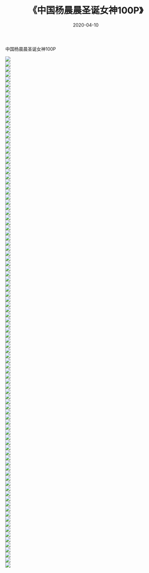﻿---
layout: post
title:  《中国杨晨晨圣诞女神100P》
date:   2020-04-10
img: http://pic.660000.xyz/1:/性感/2020/中国杨晨晨圣诞女神100P/000.jpg
categories: [美女, 清纯, 唯美]
---

中国杨晨晨圣诞女神100P

  ![](http://pic.660000.xyz/1:/性感/2020/中国杨晨晨圣诞女神100P/001.jpg) <br> ![](http://pic.660000.xyz/1:/性感/2020/中国杨晨晨圣诞女神100P/002.jpg) <br> ![](http://pic.660000.xyz/1:/性感/2020/中国杨晨晨圣诞女神100P/003.jpg) <br> ![](http://pic.660000.xyz/1:/性感/2020/中国杨晨晨圣诞女神100P/004.jpg) <br> ![](http://pic.660000.xyz/1:/性感/2020/中国杨晨晨圣诞女神100P/005.jpg) <br> ![](http://pic.660000.xyz/1:/性感/2020/中国杨晨晨圣诞女神100P/006.jpg) <br> ![](http://pic.660000.xyz/1:/性感/2020/中国杨晨晨圣诞女神100P/007.jpg) <br> ![](http://pic.660000.xyz/1:/性感/2020/中国杨晨晨圣诞女神100P/008.jpg) <br> ![](http://pic.660000.xyz/1:/性感/2020/中国杨晨晨圣诞女神100P/009.jpg) <br> ![](http://pic.660000.xyz/1:/性感/2020/中国杨晨晨圣诞女神100P/010.jpg) <br> ![](http://pic.660000.xyz/1:/性感/2020/中国杨晨晨圣诞女神100P/011.jpg) <br> ![](http://pic.660000.xyz/1:/性感/2020/中国杨晨晨圣诞女神100P/012.jpg) <br> ![](http://pic.660000.xyz/1:/性感/2020/中国杨晨晨圣诞女神100P/013.jpg) <br> ![](http://pic.660000.xyz/1:/性感/2020/中国杨晨晨圣诞女神100P/014.jpg) <br> ![](http://pic.660000.xyz/1:/性感/2020/中国杨晨晨圣诞女神100P/015.jpg) <br> ![](http://pic.660000.xyz/1:/性感/2020/中国杨晨晨圣诞女神100P/016.jpg) <br> ![](http://pic.660000.xyz/1:/性感/2020/中国杨晨晨圣诞女神100P/017.jpg) <br> ![](http://pic.660000.xyz/1:/性感/2020/中国杨晨晨圣诞女神100P/018.jpg) <br> ![](http://pic.660000.xyz/1:/性感/2020/中国杨晨晨圣诞女神100P/019.jpg) <br> ![](http://pic.660000.xyz/1:/性感/2020/中国杨晨晨圣诞女神100P/020.jpg) <br> ![](http://pic.660000.xyz/1:/性感/2020/中国杨晨晨圣诞女神100P/021.jpg) <br> ![](http://pic.660000.xyz/1:/性感/2020/中国杨晨晨圣诞女神100P/022.jpg) <br> ![](http://pic.660000.xyz/1:/性感/2020/中国杨晨晨圣诞女神100P/023.jpg) <br> ![](http://pic.660000.xyz/1:/性感/2020/中国杨晨晨圣诞女神100P/024.jpg) <br> ![](http://pic.660000.xyz/1:/性感/2020/中国杨晨晨圣诞女神100P/025.jpg) <br> ![](http://pic.660000.xyz/1:/性感/2020/中国杨晨晨圣诞女神100P/026.jpg) <br> ![](http://pic.660000.xyz/1:/性感/2020/中国杨晨晨圣诞女神100P/027.jpg) <br> ![](http://pic.660000.xyz/1:/性感/2020/中国杨晨晨圣诞女神100P/028.jpg) <br> ![](http://pic.660000.xyz/1:/性感/2020/中国杨晨晨圣诞女神100P/029.jpg) <br> ![](http://pic.660000.xyz/1:/性感/2020/中国杨晨晨圣诞女神100P/030.jpg) <br> ![](http://pic.660000.xyz/1:/性感/2020/中国杨晨晨圣诞女神100P/031.jpg) <br> ![](http://pic.660000.xyz/1:/性感/2020/中国杨晨晨圣诞女神100P/032.jpg) <br> ![](http://pic.660000.xyz/1:/性感/2020/中国杨晨晨圣诞女神100P/033.jpg) <br> ![](http://pic.660000.xyz/1:/性感/2020/中国杨晨晨圣诞女神100P/034.jpg) <br> ![](http://pic.660000.xyz/1:/性感/2020/中国杨晨晨圣诞女神100P/035.jpg) <br> ![](http://pic.660000.xyz/1:/性感/2020/中国杨晨晨圣诞女神100P/036.jpg) <br> ![](http://pic.660000.xyz/1:/性感/2020/中国杨晨晨圣诞女神100P/037.jpg) <br> ![](http://pic.660000.xyz/1:/性感/2020/中国杨晨晨圣诞女神100P/038.jpg) <br> ![](http://pic.660000.xyz/1:/性感/2020/中国杨晨晨圣诞女神100P/039.jpg) <br> ![](http://pic.660000.xyz/1:/性感/2020/中国杨晨晨圣诞女神100P/040.jpg) <br> ![](http://pic.660000.xyz/1:/性感/2020/中国杨晨晨圣诞女神100P/041.jpg) <br> ![](http://pic.660000.xyz/1:/性感/2020/中国杨晨晨圣诞女神100P/042.jpg) <br> ![](http://pic.660000.xyz/1:/性感/2020/中国杨晨晨圣诞女神100P/043.jpg) <br> ![](http://pic.660000.xyz/1:/性感/2020/中国杨晨晨圣诞女神100P/044.jpg) <br> ![](http://pic.660000.xyz/1:/性感/2020/中国杨晨晨圣诞女神100P/045.jpg) <br> ![](http://pic.660000.xyz/1:/性感/2020/中国杨晨晨圣诞女神100P/046.jpg) <br> ![](http://pic.660000.xyz/1:/性感/2020/中国杨晨晨圣诞女神100P/047.jpg) <br> ![](http://pic.660000.xyz/1:/性感/2020/中国杨晨晨圣诞女神100P/048.jpg) <br> ![](http://pic.660000.xyz/1:/性感/2020/中国杨晨晨圣诞女神100P/049.jpg) <br> ![](http://pic.660000.xyz/1:/性感/2020/中国杨晨晨圣诞女神100P/050.jpg) <br> ![](http://pic.660000.xyz/1:/性感/2020/中国杨晨晨圣诞女神100P/051.jpg) <br> ![](http://pic.660000.xyz/1:/性感/2020/中国杨晨晨圣诞女神100P/052.jpg) <br> ![](http://pic.660000.xyz/1:/性感/2020/中国杨晨晨圣诞女神100P/053.jpg) <br> ![](http://pic.660000.xyz/1:/性感/2020/中国杨晨晨圣诞女神100P/054.jpg) <br> ![](http://pic.660000.xyz/1:/性感/2020/中国杨晨晨圣诞女神100P/055.jpg) <br> ![](http://pic.660000.xyz/1:/性感/2020/中国杨晨晨圣诞女神100P/056.jpg) <br> ![](http://pic.660000.xyz/1:/性感/2020/中国杨晨晨圣诞女神100P/057.jpg) <br> ![](http://pic.660000.xyz/1:/性感/2020/中国杨晨晨圣诞女神100P/058.jpg) <br> ![](http://pic.660000.xyz/1:/性感/2020/中国杨晨晨圣诞女神100P/059.jpg) <br> ![](http://pic.660000.xyz/1:/性感/2020/中国杨晨晨圣诞女神100P/060.jpg) <br> ![](http://pic.660000.xyz/1:/性感/2020/中国杨晨晨圣诞女神100P/061.jpg) <br> ![](http://pic.660000.xyz/1:/性感/2020/中国杨晨晨圣诞女神100P/062.jpg) <br> ![](http://pic.660000.xyz/1:/性感/2020/中国杨晨晨圣诞女神100P/063.jpg) <br> ![](http://pic.660000.xyz/1:/性感/2020/中国杨晨晨圣诞女神100P/064.jpg) <br> ![](http://pic.660000.xyz/1:/性感/2020/中国杨晨晨圣诞女神100P/065.jpg) <br> ![](http://pic.660000.xyz/1:/性感/2020/中国杨晨晨圣诞女神100P/066.jpg) <br> ![](http://pic.660000.xyz/1:/性感/2020/中国杨晨晨圣诞女神100P/067.jpg) <br> ![](http://pic.660000.xyz/1:/性感/2020/中国杨晨晨圣诞女神100P/068.jpg) <br> ![](http://pic.660000.xyz/1:/性感/2020/中国杨晨晨圣诞女神100P/069.jpg) <br> ![](http://pic.660000.xyz/1:/性感/2020/中国杨晨晨圣诞女神100P/070.jpg) <br> ![](http://pic.660000.xyz/1:/性感/2020/中国杨晨晨圣诞女神100P/071.jpg) <br> ![](http://pic.660000.xyz/1:/性感/2020/中国杨晨晨圣诞女神100P/072.jpg) <br> ![](http://pic.660000.xyz/1:/性感/2020/中国杨晨晨圣诞女神100P/073.jpg) <br> ![](http://pic.660000.xyz/1:/性感/2020/中国杨晨晨圣诞女神100P/074.jpg) <br> ![](http://pic.660000.xyz/1:/性感/2020/中国杨晨晨圣诞女神100P/075.jpg) <br> ![](http://pic.660000.xyz/1:/性感/2020/中国杨晨晨圣诞女神100P/076.jpg) <br> ![](http://pic.660000.xyz/1:/性感/2020/中国杨晨晨圣诞女神100P/077.jpg) <br> ![](http://pic.660000.xyz/1:/性感/2020/中国杨晨晨圣诞女神100P/078.jpg) <br> ![](http://pic.660000.xyz/1:/性感/2020/中国杨晨晨圣诞女神100P/079.jpg) <br> ![](http://pic.660000.xyz/1:/性感/2020/中国杨晨晨圣诞女神100P/080.jpg) <br> ![](http://pic.660000.xyz/1:/性感/2020/中国杨晨晨圣诞女神100P/081.jpg) <br> ![](http://pic.660000.xyz/1:/性感/2020/中国杨晨晨圣诞女神100P/082.jpg) <br> ![](http://pic.660000.xyz/1:/性感/2020/中国杨晨晨圣诞女神100P/083.jpg) <br> ![](http://pic.660000.xyz/1:/性感/2020/中国杨晨晨圣诞女神100P/084.jpg) <br> ![](http://pic.660000.xyz/1:/性感/2020/中国杨晨晨圣诞女神100P/085.jpg) <br> ![](http://pic.660000.xyz/1:/性感/2020/中国杨晨晨圣诞女神100P/086.jpg) <br> ![](http://pic.660000.xyz/1:/性感/2020/中国杨晨晨圣诞女神100P/087.jpg) <br> ![](http://pic.660000.xyz/1:/性感/2020/中国杨晨晨圣诞女神100P/088.jpg) <br> ![](http://pic.660000.xyz/1:/性感/2020/中国杨晨晨圣诞女神100P/089.jpg) <br> ![](http://pic.660000.xyz/1:/性感/2020/中国杨晨晨圣诞女神100P/090.jpg) <br> ![](http://pic.660000.xyz/1:/性感/2020/中国杨晨晨圣诞女神100P/091.jpg) <br> ![](http://pic.660000.xyz/1:/性感/2020/中国杨晨晨圣诞女神100P/092.jpg) <br> ![](http://pic.660000.xyz/1:/性感/2020/中国杨晨晨圣诞女神100P/093.jpg) <br> ![](http://pic.660000.xyz/1:/性感/2020/中国杨晨晨圣诞女神100P/094.jpg) <br> ![](http://pic.660000.xyz/1:/性感/2020/中国杨晨晨圣诞女神100P/095.jpg) <br> ![](http://pic.660000.xyz/1:/性感/2020/中国杨晨晨圣诞女神100P/096.jpg) <br> ![](http://pic.660000.xyz/1:/性感/2020/中国杨晨晨圣诞女神100P/097.jpg) <br> ![](http://pic.660000.xyz/1:/性感/2020/中国杨晨晨圣诞女神100P/098.jpg) <br> ![](http://pic.660000.xyz/1:/性感/2020/中国杨晨晨圣诞女神100P/099.jpg) <br> ![](http://pic.660000.xyz/1:/性感/2020/中国杨晨晨圣诞女神100P/100.jpg) <br>